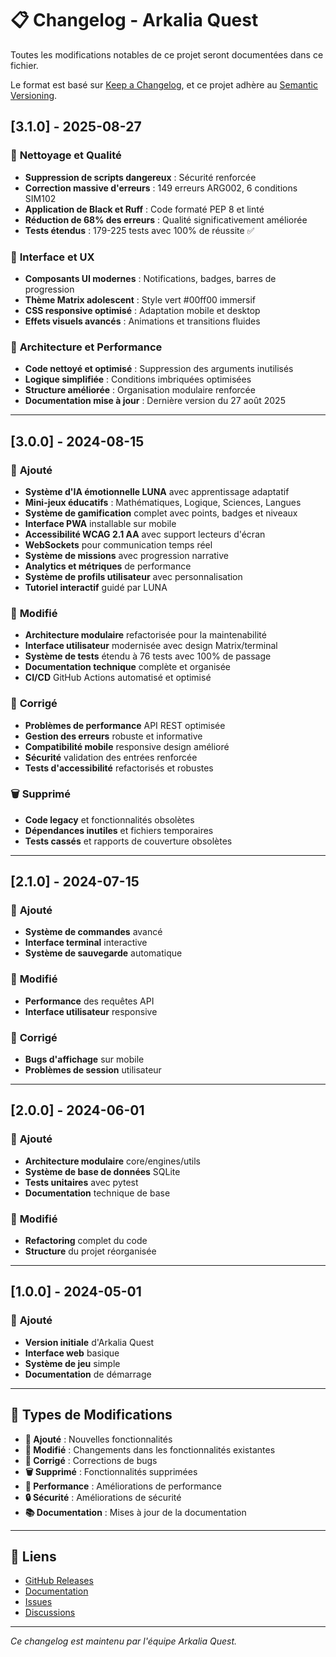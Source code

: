 # 📋 Changelog - Arkalia Quest

Toutes les modifications notables de ce projet seront documentées dans ce fichier.

Le format est basé sur [Keep a Changelog](https://keepachangelog.com/fr/1.0.0/),
et ce projet adhère au [Semantic Versioning](https://semver.org/lang/fr/).

## [3.1.0] - 2025-08-27

### 🧹 **Nettoyage et Qualité**
- **Suppression de scripts dangereux** : Sécurité renforcée
- **Correction massive d'erreurs** : 149 erreurs ARG002, 6 conditions SIM102
- **Application de Black et Ruff** : Code formaté PEP 8 et linté
- **Réduction de 68% des erreurs** : Qualité significativement améliorée
- **Tests étendus** : 179-225 tests avec 100% de réussite ✅

### 🎨 **Interface et UX**
- **Composants UI modernes** : Notifications, badges, barres de progression
- **Thème Matrix adolescent** : Style vert #00ff00 immersif
- **CSS responsive optimisé** : Adaptation mobile et desktop
- **Effets visuels avancés** : Animations et transitions fluides

### 🔧 **Architecture et Performance**
- **Code nettoyé et optimisé** : Suppression des arguments inutilisés
- **Logique simplifiée** : Conditions imbriquées optimisées
- **Structure améliorée** : Organisation modulaire renforcée
- **Documentation mise à jour** : Dernière version du 27 août 2025

---

## [3.0.0] - 2024-08-15

### 🎉 **Ajouté**
- **Système d'IA émotionnelle LUNA** avec apprentissage adaptatif
- **Mini-jeux éducatifs** : Mathématiques, Logique, Sciences, Langues
- **Système de gamification** complet avec points, badges et niveaux
- **Interface PWA** installable sur mobile
- **Accessibilité WCAG 2.1 AA** avec support lecteurs d'écran
- **WebSockets** pour communication temps réel
- **Système de missions** avec progression narrative
- **Analytics et métriques** de performance
- **Système de profils utilisateur** avec personnalisation
- **Tutoriel interactif** guidé par LUNA

### 🔧 **Modifié**
- **Architecture modulaire** refactorisée pour la maintenabilité
- **Interface utilisateur** modernisée avec design Matrix/terminal
- **Système de tests** étendu à 76 tests avec 100% de passage
- **Documentation technique** complète et organisée
- **CI/CD** GitHub Actions automatisé et optimisé

### 🐛 **Corrigé**
- **Problèmes de performance** API REST optimisée
- **Gestion des erreurs** robuste et informative
- **Compatibilité mobile** responsive design amélioré
- **Sécurité** validation des entrées renforcée
- **Tests d'accessibilité** refactorisés et robustes

### 🗑️ **Supprimé**
- **Code legacy** et fonctionnalités obsolètes
- **Dépendances inutiles** et fichiers temporaires
- **Tests cassés** et rapports de couverture obsolètes

---

## [2.1.0] - 2024-07-15

### 🎉 **Ajouté**
- **Système de commandes** avancé
- **Interface terminal** interactive
- **Système de sauvegarde** automatique

### 🔧 **Modifié**
- **Performance** des requêtes API
- **Interface utilisateur** responsive

### 🐛 **Corrigé**
- **Bugs d'affichage** sur mobile
- **Problèmes de session** utilisateur

---

## [2.0.0] - 2024-06-01

### 🎉 **Ajouté**
- **Architecture modulaire** core/engines/utils
- **Système de base de données** SQLite
- **Tests unitaires** avec pytest
- **Documentation** technique de base

### 🔧 **Modifié**
- **Refactoring** complet du code
- **Structure** du projet réorganisée

---

## [1.0.0] - 2024-05-01

### 🎉 **Ajouté**
- **Version initiale** d'Arkalia Quest
- **Interface web** basique
- **Système de jeu** simple
- **Documentation** de démarrage

---

## 📝 **Types de Modifications**

- **🎉 Ajouté** : Nouvelles fonctionnalités
- **🔧 Modifié** : Changements dans les fonctionnalités existantes
- **🐛 Corrigé** : Corrections de bugs
- **🗑️ Supprimé** : Fonctionnalités supprimées
- **🚀 Performance** : Améliorations de performance
- **🔒 Sécurité** : Améliorations de sécurité
- **📚 Documentation** : Mises à jour de la documentation

---

## 🔗 **Liens**

- [GitHub Releases](https://github.com/arkalia-luna-system/arkalia-quest/releases)
- [Documentation](https://github.com/arkalia-luna-system/arkalia-quest/docs)
- [Issues](https://github.com/arkalia-luna-system/arkalia-quest/issues)
- [Discussions](https://github.com/arkalia-luna-system/arkalia-quest/discussions)

---

*Ce changelog est maintenu par l'équipe Arkalia Quest.*
